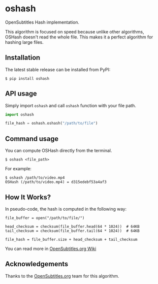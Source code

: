 # oshash
OpenSubtitles Hash implementation.

This algorithm is focused on speed because unlike other algorithms, OSHash doesn't read the whole file.
This makes it a perfect algorithm for hashing large files.

## Installation
The latest stable release can be installed from PyPI:

```console
$ pip install oshash
```

## API usage
Simply import `oshash` and call `oshash` function with your file path.

```py
import oshash

file_hash = oshash.oshash("/path/to/file")
```

## Command usage
You can compute OSHash directly from the terminal.

```console
$ oshash <file_path>
```

For example:
```console
$ oshash /path/to/video.mp4
OSHash (/path/to/video.mp4) = d315edebf53a4af3
```

## How It Works?

In pseudo-code, the hash is computed in the following way:

```
file_buffer = open("/path/to/file/")

head_checksum = checksum(file_buffer.head(64 * 1024))  # 64KB
tail_checksum = checksum(file_buffer.tail(64 * 1024))  # 64KB

file_hash = file_buffer.size + head_checksum + tail_checksum
```

You can read more in [OpenSubtitles.org Wiki](https://trac.opensubtitles.org/projects/opensubtitles/wiki/HashSourceCodes)

## Acknowledgements

Thanks to the [OpenSubtitles.org](https://www.opensubtitles.org) team for this algorithm.
